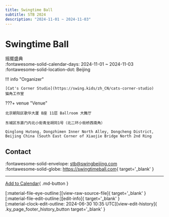 ```yaml
---
title: Swingtime Ball
subtitle: STB 2024
description: "2024-11-01 ~ 2024-11-03"
---
```


# Swingtime Ball 

摇擺盛典  
:fontawesome-solid-calendar-days: 2024-11-01 ~ 2024-11-03  
:fontawesome-solid-location-dot: Beijing  

!!! info "Organizer"

    [Cat's Corner Studio](https://swing.kids/zh_CN/cats-corner-studio)  
    猫角工作室  

???+ venue "Venue"

    北京朝阳区歌华大厦 B座 11层 Ballroom 大舞厅  
      
    东城区东直门内北小街青龙胡同1号（北二环小街桥西南角）  
      
    Qinglong Hutong, Dongzhimen Inner North Alley, Dongcheng District, Beijing China (South East Corner of Xiaojie Bridge North 2nd Ring  

## Contact

:fontawesome-solid-envelope: <stb@swingbeijing.com>  
:fontawesome-solid-globe: <https://swingtimeball.com>{ target='_blank' }  

---

[Add to Calendar](https://swing.news/ics/en/2024/zh_CN/swingtime-ball-2024.ics){ .md-button }

<div class="ky_page_footer" markdown>
<div class="ky_page_footer_trailing" markdown="span">
[:material-file-eye-outline:][view-raw-source-file]{ target='_blank' }
[:material-file-edit-outline:][edit-info]{ target='_blank' }
</div>
<div class="ky_page_footer_leading" markdown="span">
[:material-clock-edit-outline: 2024-06-30 10:35 UTC][view-edit-history]{ .ky_page_footer_history_button target='_blank' }
</div>
</div>

[view-raw-source-file]: https://github.com/swingdance/events/blob/main/2024/zh_CN/swingtime-ball-2024.json "View Raw Source File"
[edit-info]: https://github.com/swingdance/events/issues/new?assignees=&labels=update+event&projects=&template=03-update_entity.yml&title=%5B2024%2Fzh_CN%5D%20Update%20Event%3A%20Swingtime%20Ball&region=zh_CN&year=2024&id=swingtime-ball-2024&name=Swingtime%20Ball&org_id=cats-corner-studio "Edit Info"

[view-edit-history]: https://github.com/swingdance/events/commits/main/2024/zh_CN/swingtime-ball-2024.json "View Edit History"
